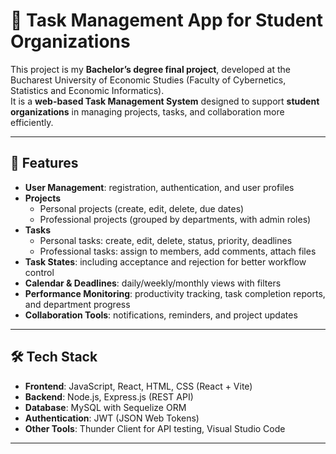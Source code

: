 # 🎯 Task Management App for Student Organizations

This project is my **Bachelor’s degree final project**, developed at the Bucharest University of Economic Studies (Faculty of Cybernetics, Statistics and Economic Informatics).  
It is a **web-based Task Management System** designed to support **student organizations** in managing projects, tasks, and collaboration more efficiently.

---

## 🚀 Features

- **User Management**: registration, authentication, and user profiles  
- **Projects**  
  - Personal projects (create, edit, delete, due dates)  
  - Professional projects (grouped by departments, with admin roles)  
- **Tasks**  
  - Personal tasks: create, edit, delete, status, priority, deadlines  
  - Professional tasks: assign to members, add comments, attach files  
- **Task States**: including acceptance and rejection for better workflow control  
- **Calendar & Deadlines**: daily/weekly/monthly views with filters  
- **Performance Monitoring**: productivity tracking, task completion reports, and department progress  
- **Collaboration Tools**: notifications, reminders, and project updates  

---

## 🛠️ Tech Stack

- **Frontend**: JavaScript, React, HTML, CSS (React + Vite)  
- **Backend**: Node.js, Express.js (REST API)  
- **Database**: MySQL with Sequelize ORM  
- **Authentication**: JWT (JSON Web Tokens)  
- **Other Tools**: Thunder Client for API testing, Visual Studio Code  

---


